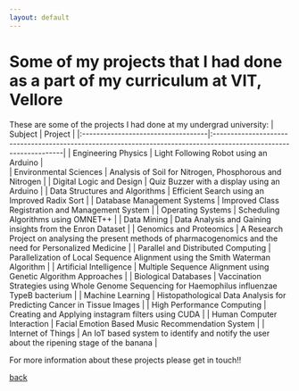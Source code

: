 ```yaml
---
layout: default
---
```


# Some of my projects that I had done as a part of my curriculum at VIT, Vellore
These are some of the projects I had done at my undergrad university:
| Subject                            | Project                                                                                                           |
|:-----------------------------------|:------------------------------------------------------------------------------------------------------------------|
| Engineering Physics                | Light Following Robot using an Arduino                                                                            |  
| Environmental Sciences             | Analysis of Soil for Nitrogen, Phosphorous and Nitrogen                                                           | 
| Digital Logic and Design           | Quiz Buzzer with a display using an Arduino                                                                       | 
| Data Structures and Algorithms     | Efficient Search using an Improved Radix Sort                                                                     |
| Database Management Systems        | Improved Class Registration and Management System                                                                 |
| Operating Systems                  | Scheduling Algorithms using OMNET++                                                                               |
| Data Mining                        | Data Analysis and Gaining insights from the Enron Dataset                                                         |
| Genomics and Proteomics            | A Research Project on analysing the present methods of pharmacogenomics and the need for Personalized Medicine    |
| Parallel and Distributed Computing | Parallelization of Local Sequence Alignment using the Smith Waterman Algorithm                                    |
| Artificial Intelligence            | Multiple Sequence Alignment using Genetic Algorithm Approaches                                                    |
| Biological Databases               | Vaccination Strategies using Whole Genome Sequencing for Haemophilus influenzae TypeB bacterium                   |
| Machine Learning                   | Histopathological Data Analysis for Predicting Cancer in Tissue Images                                            |
| High Performance Computing         | Creating and Applying instagram filters using CUDA                                                                |
| Human Computer Interaction         | Facial Emotion Based Music Recommendation System                                                                  |
| Internet of Things                 | An IoT based system to identify and notify the user about the ripening stage of the banana                        |

For more information about these projects please get in touch!!

[back](./)
